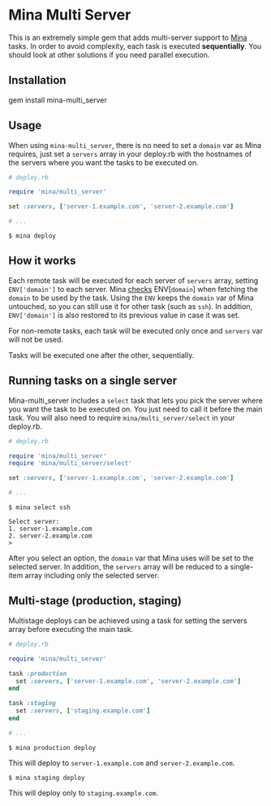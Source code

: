Mina Multi Server
====

This is an extremely simple gem that adds multi-server support to [Mina][mina]
tasks. In order to avoid complexity, each task is executed **sequentially**. You
should look at other solutions if you need parallel execution.

[mina]: https://github.com/mina-deploy/mina

## Installation

gem install mina-multi_server

## Usage

When using `mina-multi_server`, there is no need to set a `domain` var as Mina
requires, just set a `servers` array in your deploy.rb with the hostnames of the
servers where you want the tasks to be executed on.


```ruby
# deploy.rb

require 'mina/multi_server'

set :servers, ['server-1.example.com', 'server-2.example.com']

# ...

```

```console
$ mina deploy
```

## How it works

Each remote task will be executed for each server of `servers` array, setting
`ENV['domain']` to each server. Mina [checks][checks] ENV[`domain`] when fetching the
`domain` to be used by the task. Using the `ENV` keeps the `domain` var of Mina
untouched, so you can still use it for other task (such as `ssh`). In addition,
`ENV['domain']` is also restored to its previous value in case it was set.

For non-remote tasks, each task will be executed only once and `servers` var
will not be used.

Tasks will be executed one after the other, sequentially.

[checks]: https://github.com/mina-deploy/mina/blob/master/lib/mina/configuration.rb#L27

## Running tasks on a single server

Mina-multi_server includes a `select` task that lets you pick the server where you
want the task to be executed on. You just need to call it before the main task.
You will also need to require `mina/multi_server/select` in your deploy.rb.

```ruby
# deploy.rb

require 'mina/multi_server'
require 'mina/multi_server/select'

set :servers, ['server-1.example.com', 'server-2.example.com']

# ...
```

```
$ mina select ssh

Select server:
1. server-1.example.com
2. server-2.example.com
>
```
After you select an option, the `domain` var that Mina uses will be set to the
selected server. In addition, the `servers` array will be reduced to a
single-item array including only the selected server.

## Multi-stage (production, staging)

Multistage deploys can be achieved using a task for setting the servers array
before executing the main task.

```ruby
# deploy.rb

require 'mina/multi_server'

task :production
  set :servers, ['server-1.example.com', 'server-2.example.com']
end

task :staging
  set :servers, ['staging.example.com']
end

# ...
```

```
$ mina production deploy
```

This will deploy to `server-1.example.com` and `server-2.example.com`.

```
$ mina staging deploy
```

This will deploy only to `staging.example.com`.

